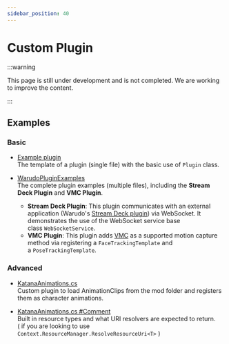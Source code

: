 ```yaml
---
sidebar_position: 40
---
```


# Custom Plugin

:::warning

This page is still under development and is not completed. We are working to improve the content.

:::

## Examples

### Basic

- [Example plugin](https://gist.github.com/TigerHix/b78aabffc2d03346ff3da526706ce2ca)  
The template of a plugin (single file) with the basic use of `Plugin` class.

- [WarudoPluginExamples](https://github.com/HakuyaLabs/WarudoPluginExamples)  
The complete plugin examples (multiple files), including the **Stream Deck Plugin** and **VMC Plugin**.
    - **Stream Deck Plugin**: This plugin communicates with an external application (Warudo's [Stream Deck plugin](https://apps.elgato.com/plugins/warudo.streamdeck)) via WebSocket. It demonstrates the use of the WebSocket service base class `WebSocketService`.
    - **VMC Plugin**: This plugin adds [VMC](https://protocol.vmc.info/english) as a supported motion capture method via registering a `FaceTrackingTemplate` and a `PoseTrackingTemplate`.

### Advanced

- [KatanaAnimations.cs](https://gist.github.com/TigerHix/2cb8052b0e8aeeb7f9cb796dc7edc6a3)  
Custom plugin to load AnimationClips from the mod folder and registers them as character animations.

- [KatanaAnimations.cs #Comment](https://gist.github.com/TigerHix/2cb8052b0e8aeeb7f9cb796dc7edc6a3?permalink_comment_id=4633225#gistcomment-4633225)  
Built in resource types and what URI resolvers are expected to return.  
( if you are looking to use `Context.ResourceManager.ResolveResourceUri<T>` )
